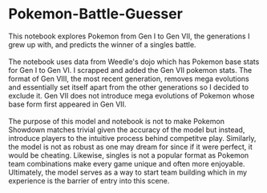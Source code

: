 # Pokemon-Battle-Guesser
This notebook explores Pokemon from Gen I to Gen VII, the generations I grew up with, and predicts the winner of a singles battle. <br> <br> The notebook uses data from Weedle's dojo which has Pokemon base stats for Gen I to Gen VI. I scrapped and added the Gen VII pokemon stats. The format of Gen VIII, the most recent generation, removes mega evolutions and essentially set itself apart from the other generations so I decided to exclude it. Gen VII does not introduce mega evolutions of Pokemon whose base form first appeared in Gen VII. <br> <br> The purpose of this model and notebook is not to make Pokemon Showdown matches trivial given the accuracy of the model but instead, introduce players to the intuitive process behind competitve play. Similarly, the model is not as robust as one may dream for since if it were perfect, it would be cheating. Likewise, singles is not a popular format as Pokemon team combinations make every game unique and often more enjoyable. Ultimately, the model serves as a way to start team building which in my experience is the barrier of entry into this scene.
